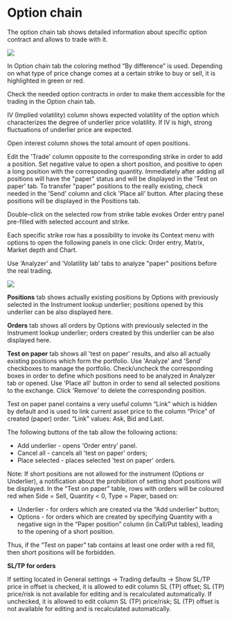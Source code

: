 # Option chain

The option chain tab shows detailed information about specific option contract and allows to trade with it.

![](../../../../.gitbook/assets/opt-chain.png)

In Option chain tab the coloring method “By difference” is used. Depending on what type of price change comes at a certain strike to buy or sell, it is highlighted in green or red.

Check the needed option contracts in order to make them accessible for the trading in the Option chain tab.

IV \(Implied volatility\) column shows expected volatility of the option which characterizes the degree of underlier price volatility. If IV is high, strong fluctuations of underlier price are expected.

Open interest column shows the total amount of open positions.

Edit the 'Trade' column opposite to the corresponding strike in order to add a position. Set negative value to open a short position, and positive to open a long position with the corresponding quantity. Immediately after adding all positions will have the "paper" status and will be displayed in the 'Test on paper' tab. To transfer "paper" positions to the really existing, check needed in the 'Send' column and click 'Place all' button. After placing these positions will be displayed in the Positions tab.

Double-click on the selected row from strike table evokes Order entry panel pre-filled with selected account and strike.

Each specific strike row has a possibility to invoke its Context menu with options to open the following panels in one click: Order entry, Matrix, Market depth and Chart.

Use ‘Analyzer’ and ‘Volatility lab’ tabs to analyze "paper" positions before the real trading.

![](../../../../.gitbook/assets/3opt.png)

**Positions** tab shows actually existing positions by Options with previously selected in the Instrument lookup underlier; positions opened by this underlier can be also displayed here.

**Orders** tab shows all orders by Options with previously selected in the Instrument lookup underlier; orders created by this underlier can be also displayed here.

**Test on paper** tab shows all 'test on paper' results, and also all actually existing positions which form the portfolio. Use 'Analyze' and 'Send' checkboxes to manage the portfolio. Check/uncheck the corresponding boxes in order to define which positions need to be analyzed in Analyzer tab or opened. Use 'Place all' button in order to send all selected positions to the exchange. Click 'Remove' to delete the corresponding position.

Test on paper panel contains a very useful column “Link” which is hidden by default and is used to link current asset price to the column “Price” of created \(paper\) order. “Link” values: Ask, Bid and Last.

The following buttons of the tab allow the following actions:

* Add underlier - opens ‘Order entry’ panel.
* Cancel all - cancels all 'test on paper' orders;
* Place selected - places selected 'test on paper' orders.

Note: If short positions are not allowed for the instrument \(Options or Underlier\), a notification about the prohibition of setting short positions will be displayed. In the “Test on paper” table, rows with orders will be coloured red when Side = Sell, Quantity &lt; 0, Type = Paper, based on:

* Underlier - for orders which are created via the “Add underlier” button;
* Options - for orders which are created by specifying Quantity with a negative sign in the “Paper position” column \(in Call/Put tables\), leading to the opening of a short position.

Thus, if the “Test on paper” tab contains at least one order with a red fill, then short positions will be forbidden.

**SL/TP for orders**

If setting located in General settings -&gt; Trading defaults -&gt; Show SL/TP price in offset is checked, it is allowed to edit column SL \(TP\) offset; SL \(TP\) price/risk is not available for editing and is recalculated automatically. If unchecked, it is allowed to edit column SL \(TP\) price/risk; SL \(TP\) offset is not available for editing and is recalculated automatically.

